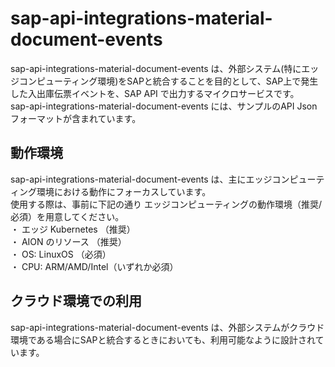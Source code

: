 # sap-api-integrations-material-document-events  
sap-api-integrations-material-document-events は、外部システム(特にエッジコンピューティング環境)をSAPと統合することを目的として、SAP上で発生した入出庫伝票イベントを、SAP API で出力するマイクロサービスです。  
sap-api-integrations-material-document-events には、サンプルのAPI Json フォーマットが含まれています。  

## 動作環境
sap-api-integrations-material-document-events は、主にエッジコンピューティング環境における動作にフォーカスしています。  
使用する際は、事前に下記の通り エッジコンピューティングの動作環境（推奨/必須）を用意してください。  
・ エッジ Kubernetes （推奨）  
・ AION のリソース （推奨）  
・ OS: LinuxOS （必須）  
・ CPU: ARM/AMD/Intel（いずれか必須）  

## クラウド環境での利用
sap-api-integrations-material-document-events は、外部システムがクラウド環境である場合にSAPと統合するときにおいても、利用可能なように設計されています。  